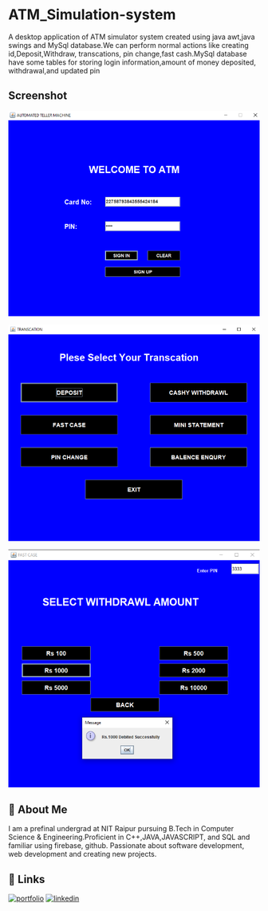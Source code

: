 # ATM_Simulation-system

A desktop application of ATM simulator system created using java awt,java swings and MySql database.We can
perform normal actions like creating id,Deposit,Withdraw, transcations, pin change,fast cash.MySql database have
some tables for storing login information,amount of money deposited, withdrawal,and updated pin


## Screenshot


![App Screenshot](png/Screenshot%20(38).png)

![App Screenshot](png/Screenshot%20(39).png)

![App Screenshot](png/Screenshot%20(41).png)



## 🚀 About Me

I am a prefinal undergrad at NIT Raipur pursuing B.Tech in Computer Science & Engineering.Proficient in C++,JAVA,JAVASCRIPT, and SQL and familiar using firebase, github. Passionate about software development, web development and creating new projects.

## 🔗 Links
[![portfolio](https://img.shields.io/badge/my_portfolio-000?style=for-the-badge&logo=ko-fi&logoColor=white)](https://github.com/sahuyuvraj/)
[![linkedin](https://img.shields.io/badge/linkedin-0A66C2?style=for-the-badge&logo=linkedin&logoColor=white)](https://www.linkedin.com/in/yuvraj-sahu-47a807202/)


